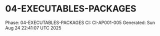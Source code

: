 # 04-EXECUTABLES-PACKAGES
Phase: 04-EXECUTABLES-PACKAGES
CI: CI-AP001-005
Generated: Sun Aug 24 22:41:07 UTC 2025

